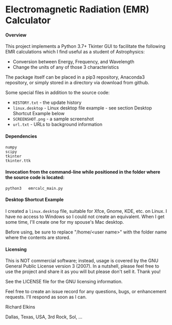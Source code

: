 Electromagnetic Radiation (EMR) Calculator
==========================================

#### Overview

This project implements a Python 3.7+ Tkinter GUI to facilitate the following EMR calculations which I find useful as a student of Astrophysics:
- Conversion between Energy, Frequency, and Wavelength
- Change the units of any of those 3 characteristics

The package itself can be placed in a pip3 repository, Anaconda3 repository, or simply stored in a directory via download from github.

Some special files in addition to the source code:
- ```HISTORY.txt``` - the update history
- ```linux.desktop``` - Linux desktop file example - see section Desktop Shortcut Example below
- ```SCREENSHOT.png``` - a sample screenshot
- ```url.txt``` - URLs to background information

#### Dependencies

```
numpy
scipy
tkinter
tkinter.ttk
```

#### Invocation from the command-line while positioned in the folder where the source code is located:

```
python3   emrcalc_main.py
```

#### Desktop Shortcut Example

I created a ```linux.desktop``` file, suitable for Xfce, Gnome, KDE, etc. on Linux.  I have no access to Windows so I could not create an equivalent.  When I get some time, I'll create one for my spouse's Mac desktop.

Before using, be sure to replace "/home/\<user name\>" with the folder name where the contents are stored.

#### Licensing

This is NOT commercial software; instead, usage is covered by the GNU General Public License version 3 (2007). In a nutshell, please feel free to use the project and share it as you will but please don't sell it. Thank you!

See the LICENSE file for the GNU licensing information.

Feel free to create an issue record for any questions, bugs, or enhancement requests. I'll respond as soon as I can.

Richard Elkins

Dallas, Texas, USA, 3rd Rock, Sol, ...
